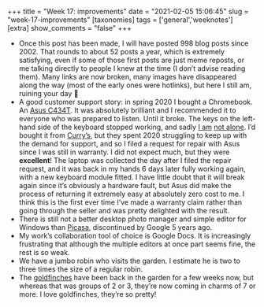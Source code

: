 +++
title = "Week 17: improvements"
date = "2021-02-05 15:06:45"
slug = "week-17-improvements"
[taxonomies]
tags = ['general','weeknotes']
[extra]
show_comments = "false"
+++

- Once this post has been made, I will have posted 998 blog posts since 2002. That rounds to about 52 posts a year, which is extremely satisfying, even if some of those first posts are just meme reposts, or me talking directly to people I knew at the time (I don’t advise reading them). Many links are now broken, many images have disappeared along the way (most of the early ones were hotlinks), but here I still am, ruining your day 🙂
- A good customer support story: in spring 2020 I bought a Chromebook. An [Asus C434T](https://www.asus.com/uk/Laptops/For-Home/Chromebook/ASUS-Chromebook-Flip-C434/). It was absolutely brilliant and I recommended it to everyone who was prepared to listen. Until it broke. The keys on the left-hand side of the keyboard stopped working, and sadly [I am](https://www.youtube.com/watch?v=bQK60FHl4uc) [not alone](https://old.reddit.com/r/chromeos/comments/j7rw4f/asus_c434ta_keyboard_not_working_properly_is_this/). I’d bought it from [Curry’s](https://www.currys.co.uk/), but they spent 2020 struggling to keep up with the demand for support, and so I filed a request for repair with Asus since I was still in warranty. I did not expect much, but they were **excellent**! The laptop was collected the day after I filed the repair request, and it was back in my hands 6 days later fully working again, with a new keyboard module fitted. I have little doubt that it will break again since it’s obviously a hardware fault, but Asus did make the process of returning it extremely easy at absolutely zero cost to me. I think this is the first ever time I’ve made a warranty claim rather than going through the seller and was pretty delighted with the result.
- There is still not a better desktop photo manager and simple editor for Windows than [Picasa](https://en.wikipedia.org/wiki/Picasa), discontinued by Google 5 years ago.
- My work’s collaboration tool of choice is Google Docs. It is increasingly frustrating that although the multiple editors at once part seems fine, the rest is so weak.
- We have a jumbo robin who visits the garden. I estimate he is two to three times the size of a regular robin.
- The [goldfinches](https://www.rspb.org.uk/birds-and-wildlife/wildlife-guides/bird-a-z/goldfinch/) have been back in the garden for a few weeks now, but whereas that was groups of 2 or 3, they’re now coming in charms of 7 or more. I love goldfinches, they’re so pretty!
